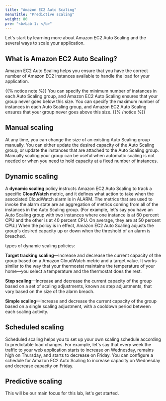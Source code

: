 ```yaml
---
title: "Amazon EC2 Auto Scaling"
menuTitle: "Predictive scaling"
weight: 80
pre: "<b>Lab 1: </b>"
---
```


Let's start by learning more about Amazon EC2 Auto Scaling and the several ways to scale your application.

## What is Amazon EC2 Auto Scaling?

Amazon EC2 Auto Scaling helps you ensure that you have the correct number of Amazon EC2 instances available to handle the load for your application.

{{% notice note %}}
You can specify the minimum number of instances in each Auto Scaling group, and Amazon EC2 Auto Scaling ensures that your group never goes below this size. You can specify the maximum number of instances in each Auto Scaling group, and Amazon EC2 Auto Scaling ensures that your group never goes above this size.
{{% /notice %}}

## Manual scaling
At any time, you can change the size of an existing Auto Scaling group manually. You can either update the desired capacity of the Auto Scaling group, or update the instances that are attached to the Auto Scaling group. Manually scaling your group can be useful when automatic scaling is not needed or when you need to hold capacity at a fixed number of instances.

## Dynamic scaling

A **dynamic scaling** policy instructs Amazon EC2 Auto Scaling to track a specific **CloudWatch** metric, and it defines what action to take when the associated CloudWatch alarm is in ALARM. The metrics that are used to invoke the alarm state are an aggregation of metrics coming from all of the instances in the Auto Scaling group. (For example, let's say you have an Auto Scaling group with two instances where one instance is at 60 percent CPU and the other is at 40 percent CPU. On average, they are at 50 percent CPU.) When the policy is in effect, Amazon EC2 Auto Scaling adjusts the group's desired capacity up or down when the threshold of an alarm is breached.

types of dynamic scaling policies:

**Target tracking scaling**—Increase and decrease the current capacity of the group based on a Amazon CloudWatch metric and a target value. It works similar to the way that your thermostat maintains the temperature of your home—you select a temperature and the thermostat does the rest.

**Step scaling**—Increase and decrease the current capacity of the group based on a set of scaling adjustments, known as step adjustments, that vary based on the size of the alarm breach.

**Simple scaling**—Increase and decrease the current capacity of the group based on a single scaling adjustment, with a cooldown period between each scaling activity.


## Scheduled scaling

Scheduled scaling helps you to set up your own scaling schedule according to predictable load changes. For example, let's say that every week the traffic to your web application starts to increase on Wednesday, remains high on Thursday, and starts to decrease on Friday. You can configure a schedule for Amazon EC2 Auto Scaling to increase capacity on Wednesday and decrease capacity on Friday. 


## Predictive scaling

This will be our main focus for this lab, let's get started.